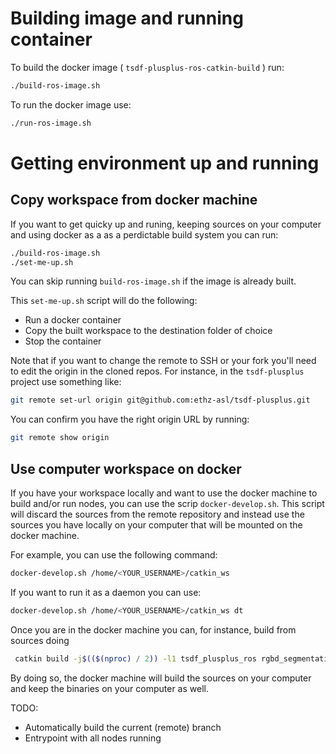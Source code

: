 # Building image and running container

To build the docker image ( `tsdf-plusplus-ros-catkin-build` ) run:
```bash
./build-ros-image.sh
```

To run the docker image use:
```bash
./run-ros-image.sh
```

# Getting environment up and running

## Copy workspace from docker machine

If you want to get quicky up and runing, keeping sources on your computer
and using docker as a as a perdictable build system you can run:
```bash
./build-ros-image.sh
./set-me-up.sh
```

You can skip running `build-ros-image.sh` if the image is already built.

This `set-me-up.sh` script will do the following:
- Run a docker container
- Copy the built workspace to the destination folder of choice
- Stop the container

Note that if you want to change the remote to SSH or your fork you'll need to edit the origin in the cloned repos.
For instance, in the `tsdf-plusplus` project use something like:
```bash
git remote set-url origin git@github.com:ethz-asl/tsdf-plusplus.git
```

You can confirm you have the right origin URL by running:
```bash
git remote show origin
```

## Use computer workspace on docker

If you have your workspace locally and want to use the docker machine to build
and/or run nodes, you can use the scrip `docker-develop.sh`.
This script will discard the sources from the remote repository and instead
use the sources you have locally on your computer that will be mounted
on the docker machine.

For example, you can use the following command:
```bash
docker-develop.sh /home/<YOUR_USERNAME>/catkin_ws
```

If you want to run it as a daemon you can use:
```bash
docker-develop.sh /home/<YOUR_USERNAME>/catkin_ws dt
```

Once you are in the docker machine you can, for instance, build
from sources doing
```bash
 catkin build -j$(($(nproc) / 2)) -l1 tsdf_plusplus_ros rgbd_segmentation mask_rcnn_ros cloud_segmentation
```

By doing so, the docker machine will build the sources on your computer and
keep the binaries on your computer as well.


TODO:
 - Automatically build the current (remote) branch
 - Entrypoint with all nodes running